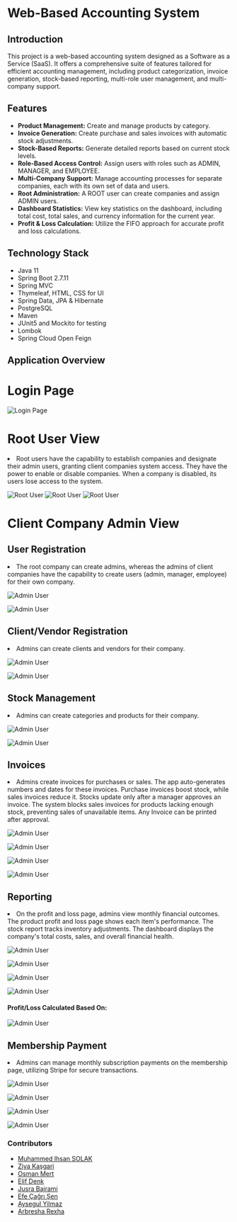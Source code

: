 # Web-Based Accounting System

## Introduction
This project is a web-based accounting system designed as a Software as a Service (SaaS). It offers a comprehensive suite of features tailored for efficient accounting management, including product categorization, invoice generation, stock-based reporting, multi-role user management, and multi-company support.

## Features
- **Product Management:** Create and manage products by category.
- **Invoice Generation:** Create purchase and sales invoices with automatic stock adjustments.
- **Stock-Based Reports:** Generate detailed reports based on current stock levels.
- **Role-Based Access Control:** Assign users with roles such as ADMIN, MANAGER, and EMPLOYEE.
- **Multi-Company Support:** Manage accounting processes for separate companies, each with its own set of data and users.
- **Root Administration:** A ROOT user can create companies and assign ADMIN users.
- **Dashboard Statistics:** View key statistics on the dashboard, including total cost, total sales, and currency information for the current year.
- **Profit & Loss Calculation:** Utilize the FIFO approach for accurate profit and loss calculations.

## Technology Stack
- Java 11
- Spring Boot 2.7.11
- Spring MVC
- Thymeleaf, HTML, CSS for UI
- Spring Data, JPA & Hibernate
- PostgreSQL
- Maven
- JUnit5 and Mockito for testing
- Lombok 
- Spring Cloud Open Feign

## Application Overview

# Login Page
![Login Page](src/main/resources/static/images/app-view/login.png)

# Root User View
<li>
Root users have the capability to establish companies and designate their admin users, granting client companies system access. They have the power to enable or disable companies. When a company is disabled, its users lose access to the system.
</li>

![Root User](src/main/resources/static/images/app-view/root1.png)
![Root User](src/main/resources/static/images/app-view/root2.png)
![Root User](src/main/resources/static/images/app-view/root3.png)

# Client Company Admin View

## User Registration

<li>
The root company can create admins, whereas the admins of client companies have the capability to create users (admin, manager, employee) for their own company.
</li>

![Admin User](src/main/resources/static/images/app-view/user-list.png)


![Admin User](src/main/resources/static/images/app-view/user-create.png)

## Client/Vendor Registration
<li>
Admins can create clients and vendors for their company.
</li>

![Admin User](src/main/resources/static/images/app-view/client-vendor-list.png)

![Admin User](src/main/resources/static/images/app-view/client-vendor-create.png)

## Stock Management
<li>
Admins can create categories and products for their company.
</li>

![Admin User](src/main/resources/static/images/app-view/category-list.png)

![Admin User](src/main/resources/static/images/app-view/product-list.png)

## Invoices
<li>
Admins create invoices for purchases or sales. The app auto-generates numbers and dates for these invoices. Purchase invoices boost stock, while sales invoices reduce it. Stocks update only after a manager approves an invoice. The system blocks sales invoices for products lacking enough stock, preventing sales of unavailable items. Any Invoice can be printed after approval.
</li>

![Admin User](src/main/resources/static/images/app-view/invoice-list.png)

![Admin User](src/main/resources/static/images/app-view/invoice-create.png)

![Admin User](src/main/resources/static/images/app-view/invoice-update.png)

![Admin User](src/main/resources/static/images/app-view/print-invoice.png)

## Reporting
<li>
On the profit and loss page, admins view monthly financial outcomes. The product profit and loss page shows each item's performance. The stock report tracks inventory adjustments. The dashboard displays the company's total costs, sales, and overall financial health.
</li>

![Admin User](src/main/resources/static/images/app-view/monthly-profit-loss.png)

![Admin User](src/main/resources/static/images/app-view/product-specific-profit-loss.png)

![Admin User](src/main/resources/static/images/app-view/stock-report.png)

![Admin User](src/main/resources/static/images/app-view/dashboard.png)

#### Profit/Loss Calculated Based On:

![Admin User](src/main/resources/static/images/app-view/profit-loss-calculation.png)

## Membership Payment

<li>
Admins can manage monthly subscription payments on the membership page, utilizing Stripe for secure transactions.
</li>

![Admin User](src/main/resources/static/images/app-view/payment1.png)

![Admin User](src/main/resources/static/images/app-view/payment2.png)

![Admin User](src/main/resources/static/images/app-view/payment3.png)

![Admin User](src/main/resources/static/images/app-view/payment4.png)

### Contributors

- [Muhammed Ihsan SOLAK](https://github.com/muhammedihsansolak)
- [Ziya Kaşgari](https://github.com/koltikin)
- [Osman Mert](https://github.com/OsmanMertGH)
- [Elif Denk](https://github.com/elifdnk)
- [Jusra Bajrami](https://github.com/Jusrab)
- [Efe Çağrı Şen](https://github.com/efecagrisen)
- [Aysegul Yilmaz](https://github.com/Aysegulky)
- [Arbresha Rexha](https://github.com/arbresharexhacydeo)